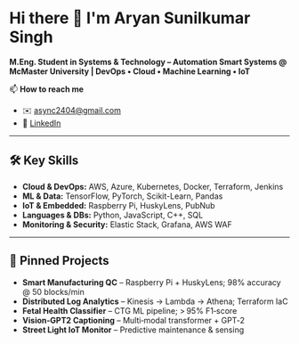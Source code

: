 # Hi there 👋 I'm Aryan Sunilkumar Singh

**M.Eng. Student in Systems & Technology – Automation Smart Systems @ McMaster University | DevOps • Cloud • Machine Learning • IoT**

📫 **How to reach me**  
- ✉️ async2404@gmail.com  
- 🔗 [LinkedIn](https://www.linkedin.com/in/aryansingh24)  

---

## 🛠️ Key Skills
- **Cloud & DevOps:** AWS, Azure, Kubernetes, Docker, Terraform, Jenkins  
- **ML & Data:** TensorFlow, PyTorch, Scikit-Learn, Pandas  
- **IoT & Embedded:** Raspberry Pi, HuskyLens, PubNub  
- **Languages & DBs:** Python, JavaScript, C++, SQL  
- **Monitoring & Security:** Elastic Stack, Grafana, AWS WAF  

---

## 🚀 Pinned Projects
- **Smart Manufacturing QC** – Raspberry Pi + HuskyLens; 98% accuracy @ 50 blocks/min  
- **Distributed Log Analytics** – Kinesis → Lambda → Athena; Terraform IaC  
- **Fetal Health Classifier** – CTG ML pipeline; > 95% F1‑score  
- **Vision‑GPT2 Captioning** – Multi‑modal transformer + GPT‑2  
- **Street Light IoT Monitor** – Predictive maintenance & sensing  

